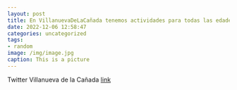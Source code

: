 ```yaml
---
layout: post
title: En VillanuevaDeLaCañada tenemos actividades para todas las edades durante la Navidad. Os dejamos la programación en este enlac...
date: 2022-12-06 12:58:47
categories: uncategorized
tags:
- random
image: /img/image.jpg
caption: This is a picture
---
```

Twitter Villanueva de la Cañada [link](https://twitter.com/AytoVDLCanada/status/1599764374943506432)
